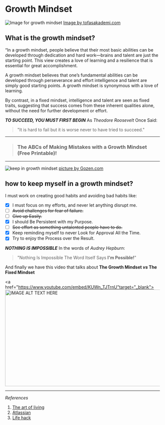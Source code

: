 # Growth Mindset

![Image for growth mindset](https://tofasakademi.com/wp-content/uploads/2019/06/growth-mindset3.png)
[Image by tofasakademi.com](https://tofasakademi.com/)

## What is the growth mindset?

“In a growth mindset, people believe that their most basic abilities can be developed through dedication and hard work—brains and talent are just the starting point. This view creates a love of learning and a resilience that is essential for great accomplishment.

A growth mindset believes that one’s fundamental abilities can be developed through perseverance and effort intelligence and talent are simply good starting points. A growth mindset is synonymous with a love of learning.

By contrast, in a fixed mindset, intelligence and talent are seen as fixed traits, suggesting that success comes from these inherent qualities alone, without the need for further development or effort.

***TO SUCCEED, YOU MUST FIRST BEGIN***
As _Theodore Roosevelt_ Once Said:
> "It is hard to fail but it is worse never to have tried to succeed."

---
> ### The ABCs of Making Mistakes with a Growth Mindset (Free Printable)!

***

![keep in growth mindset](https://cdn.gozen.com/wp-content/uploads/2018/11/mindsetABCs.png)
[picture by Gozen.com](https://cdn.gozen.com/)

## how to keep myself in a growth mindset?

I must work on creating good habits and avoiding bad habits like:

- [x] I must focus on my efforts, and never let anything disrupt me.
- [ ] ~~Avoid challenges for fear of failure.~~
- [ ] ~~Give up Easily.~~
- [x] I should Be Persistent with my Purpose.
- [ ] ~~See effort as something untalented people have to do.~~
- [x] Keep reminding myself to never Look for Approval All the Time.
- [x] Try to enjoy the Process over the Result.

***NOTHING IS IMPOSSIBLE*** In the words of _Audrey Hepburn_:
> "Nothing Is Impossible The Word Itself Says **I'm Possible!**"

And finally we have this video that talks about **The Growth Mindset _vs_ The Fixed Mindset**

<a href="https://www.youtube.com/embed/KUWn_TJTrnU"target="_blank"><img src="http://img.youtube.com/vi/KUWn_TJTrnU/0.jpg"
alt="IMAGE ALT TEXT HERE" width="560" height="315" /></a>

---
*References*
1. [The art of living](https://theartofliving.com/growth-mindset-quotes/)
2. [Atlassian](https://www.atlassian.com/blog/inside-atlassian/growth-mindset)
3. [Life hack](https://www.lifehack.org/861739/17-ways-to-develop-a-growth-mindset)
